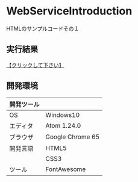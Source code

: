 # WebServiceIntroduction
HTMLのサンプルコードその１  

## 実行結果
[【クリックして下さい】](https://github.com/xekid78/JavaClassAndObject)
  
## 開発環境
| 開発ツール |  |
|:-|:-|
| OS | Windows10 |
| エディタ | Atom 1.24.0 |
| ブラウザ | Google Chrome 65 |
| 開発言語 | HTML5 |
| | CSS3 |
| ツール | FontAwesome |
